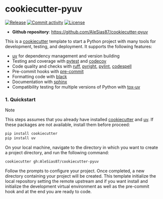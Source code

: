 # cookiecutter-pyuv

[![Release](https://img.shields.io/github/v/release/AleSias87/cookiecutter-pyuv)](https://img.shields.io/github/v/release/AleSias87/{{cookiecutter.project_name}})
[![Commit activity](https://img.shields.io/github/commit-activity/m/AleSias87/cookiecutter-pyuv)](https://img.shields.io/github/commit-activity/m/AleSias87/cookiecutter-pyuv)
[![License](https://img.shields.io/github/license/AleSias87/cookiecutter-pyuv)](https://img.shields.io/github/license/AleSias87/cookiecutter-pyuv)


- **Github repository**: <https://github.com/AleSias87/cookiecutter-pyuv>

[cookiecutter]: https://cookiecutter.readthedocs.io/en/stable/
[uv]: https://docs.astral.sh/uv/
[pytest]: https://pydata-sphinx-theme.readthedocs.io/en/stable/
[black]: https://black.readthedocs.io/en/stable/
[ruff]: https://docs.astral.sh/ruff/
[pyright]: https://microsoft.github.io/pyright/#/
[pylint]: https://pylint.readthedocs.io/en/stable/user_guide/installation/
[codespell]: https://github.com/codespell-project/codespell
[sphinx]: https://www.sphinx-doc.org/en/master/
[pydata-sphinx-theme]: https://pydata-sphinx-theme.readthedocs.io/en/stable/
[pre-commit]: https://pre-commit.com/
[tox-uv]: https://github.com/tox-dev/tox-uv


This is a [cookiecutter] template to start a Python project with many tools for development, testing, and deployment. It supports the following features:

- [uv] for dependency management and version building
- Testing and coverage with [pytest] and [codecov](https://about.codecov.io/)
- Code quality and checks with [ruff], [pyright], [pylint], [codespell]
- Pre-commit hooks with [pre-commit]
- Formatting code with [black]
- Documentation with [sphinx]
- Compatibility testing for multiple versions of Python with [tox-uv]

### 1. Quickstart

> [!NOTE]
> This steps assumes that you already have installed [cookiecutter] and [uv].
> If these packages are not available, install them before proceed:
> ```bash
> pip install cookiecutter
> pip install uv
> ```

On your local machine, navigate to the directory in which you want to
create a project directory, and run the following command:

```bash
cookiecutter gh:AleSias87/cookiecutter-pyuv
```

Follow the prompts to configure your project. Once completed, a new directory containing your project will be created. This template initialize the local repository setting the remote upstream and if you want install and initialize the development virtual environment as well as the pre-commit hook and at the end you are ready to code.
